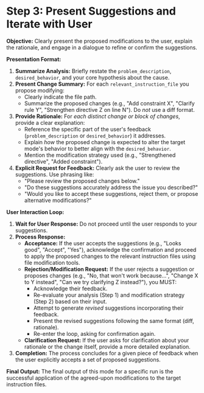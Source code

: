# Step 3: Present Suggestions and Iterate with User

**Objective:** Clearly present the proposed modifications to the user, explain the rationale, and engage in a dialogue to refine or confirm the suggestions.

**Presentation Format:**

1.  **Summarize Analysis:** Briefly restate the `problem_description`, `desired_behavior`, and your core hypothesis about the cause.
2.  **Present Change Summary:** For each `relevant_instruction_file` you propose modifying:
    *   Clearly indicate the file path.
    *   Summarize the proposed changes (e.g., "Add constraint X", "Clarify rule Y", "Strengthen directive Z on line N"). Do *not* use a diff format.
3.  **Provide Rationale:** For *each distinct change or block of changes*, provide a clear explanation:
    *   Reference the specific part of the user's feedback (`problem_description` or `desired_behavior`) it addresses.
    *   Explain *how* the proposed change is expected to alter the target mode's behavior to better align with the `desired_behavior`.
    *   Mention the modification strategy used (e.g., "Strengthened directive", "Added constraint").
4.  **Explicit Request for Feedback:** Clearly ask the user to review the suggestions. Use phrasing like:
    *   "Please review the proposed changes below."
    *   "Do these suggestions accurately address the issue you described?"
    *   "Would you like to accept these suggestions, reject them, or propose alternative modifications?"

**User Interaction Loop:**

1.  **Wait for User Response:** Do not proceed until the user responds to your suggestions.
2.  **Process Response:**
    * **Acceptance:** If the user accepts the suggestions (e.g., "Looks good", "Accept", "Yes"), acknowledge the confirmation and proceed to apply the proposed changes to the relevant instruction files using file modification tools.
    *   **Rejection/Modification Request:** If the user rejects a suggestion or proposes changes (e.g., "No, that won't work because...", "Change X to Y instead", "Can we try clarifying Z instead?"), you MUST:
        *   Acknowledge their feedback.
        *   Re-evaluate your analysis (Step 1) and modification strategy (Step 2) based on their input.
        *   Attempt to generate *revised* suggestions incorporating their feedback.
        *   Present the revised suggestions following the same format (diff, rationale).
        *   Re-enter the loop, asking for confirmation again.
    *   **Clarification Request:** If the user asks for clarification about your rationale or the change itself, provide a more detailed explanation.
3.  **Completion:** The process concludes for a given piece of feedback when the user explicitly accepts a set of proposed suggestions.

**Final Output:** The final output of this mode for a specific run is the successful application of the agreed-upon modifications to the target instruction files.